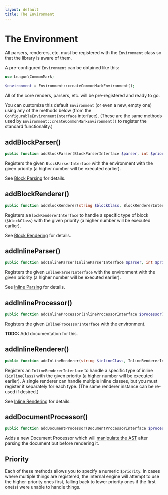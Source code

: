 ```yaml
---
layout: default
title: The Environment
---
```


The Environment
===============

All parsers, renderers, etc. must be registered with the `Environment` class so that the library is aware of them.

A pre-configured `Environment` can be obtained like this:

```php
use League\CommonMark;

$environment = Environment::createCommonMarkEnvironment();
```

All of the core renders, parsers, etc. will be pre-registered and ready to go.

You can customize this default `Environment` (or even a new, empty one) using any of the methods below (from the `ConfigurableEnvironmentInterface` interface).
(These are the same methods used by `Environment::createCommonMarkEnvironment()` to register the standard functionality.)

## addBlockParser()

```php
public function addBlockParser(BlockParserInterface $parser, int $priority = 0);
```

Registers the given `BlockParserInterface` with the environment with the given priority (a higher number will be executed earlier).

See [Block Parsing](/0.19/customization/block-parsing/) for details.

## addBlockRenderer()

```php
public function addBlockRenderer(string $blockClass, BlockRendererInterface $blockRenderer, int $priority = 0);
```

Registers a `BlockRendererInterface` to handle a specific type of block (`$blockClass`)  with the given priority (a higher number will be executed earlier).

See [Block Rendering](/0.19/customization/block-rendering/) for details.

## addInlineParser()

```php
public function addInlineParser(InlineParserInterface $parser, int $priority = 0);
```

Registers the given `InlineParserInterface` with the environment with the given priority (a higher number will be executed earlier).

See [Inline Parsing](/0.19/customization/inline-parsing/) for details.

## addInlineProcessor()

```php
public function addInlineProcessor(InlineProcessorInterface $processor);
```

Registers the given `InlineProcessorInterface` with the environment.

**TODO:** Add documentation for this.

## addInlineRenderer()

```php
public function addInlineRenderer(string $inlineClass, InlineRendererInterface $renderer, int $priority = 0);
```

Registers an `InlineRendererInterface` to handle a specific type of inline (`$inlineClass`) with the given priority (a higher number will be executed earlier).
A single renderer can handle multiple inline classes, but you must register it separately for each type. (The same renderer instance can be re-used if desired.)

See [Inline Rendering](/0.19/customization/inline-rendering/) for details.

## addDocumentProcessor()

```php
public function addDocumentProcessor(DocumentProcessorInterface $processor, int $priority = 0);
```

Adds a new Document Processor which will [manipulate the AST](/0.19/customization/abstract-syntax-tree/) after parsing the document but before rendering it.

## Priority

Each of these methods allows you to specify a numeric `$priority`.  In cases where multiple things are registered, the internal engine will attempt to use the higher-priority ones first, falling back to lower priority ones if the first one(s) were unable to handle things.

